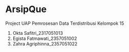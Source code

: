 # ArsipQue
Project UAP Pemrosesan Data Terdistribusi
Kelompok 15
1. Okta Safitri_2317051013
2. Egista Fatmawati_2357051002
3. Zahra Agriphinna_2357051022
